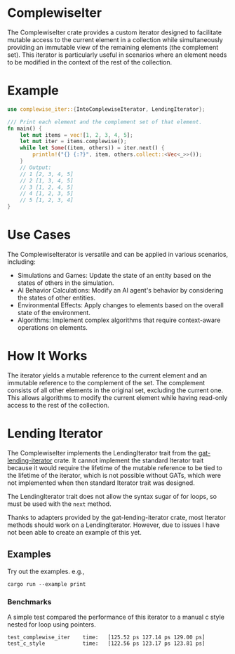 # ComplewiseIter
The ComplewiseIter crate provides a custom iterator designed to facilitate mutable access to the current element in a collection while simultaneously providing an immutable view of the remaining elements (the complement set). This iterator is particularly useful in scenarios where an element needs to be modified in the context of the rest of the collection.

# Example
```rust
use complewise_iter::{IntoComplewiseIterator, LendingIterator};

/// Print each element and the complement set of that element.
fn main() {
    let mut items = vec![1, 2, 3, 4, 5];
    let mut iter = items.complewise();
    while let Some((item, others)) = iter.next() {
        println!("{} {:?}", item, others.collect::<Vec<_>>());
    }
    // Output:
    // 1 [2, 3, 4, 5]
    // 2 [1, 3, 4, 5]
    // 3 [1, 2, 4, 5]
    // 4 [1, 2, 3, 5]
    // 5 [1, 2, 3, 4]
}
```

# Use Cases
The ComplewiseIterator is versatile and can be applied in various scenarios, including:

 - Simulations and Games: Update the state of an entity based on the states of others in the simulation.
 - AI Behavior Calculations: Modify an AI agent's behavior by considering the states of other entities.
 - Environmental Effects: Apply changes to elements based on the overall state of the environment.
 - Algorithms: Implement complex algorithms that require context-aware operations on elements.

# How It Works
The iterator yields a mutable reference to the current element and an immutable reference to the complement of the set. The complement consists of all other elements in the original set, excluding the current one. This allows algorithms to modify the current element while having read-only access to the rest of the collection.

# Lending Iterator
The ComplewiseIter implements the LendingIterator trait from the [gat-lending-iterator](https://github.com/Crazytieguy/gat-lending-iterator/) crate. It cannot implement the standard Iterator trait because it would require the lifetime of the mutable reference to be tied to the lifetime of the iterator, which is not possible without GATs, which were not implemented when then standard Iterator trait was designed.

The LendingIterator trait does not allow the syntax sugar of for loops, so must be used with the `next` method.

Thanks to adapters provided by the gat-lending-iterator crate, most Iterator methods should work on a LendingIterator. However, due to issues I have not been able to create an example of this yet.

## Examples
Try out the examples. e.g., 

```
cargo run --example print
```

### Benchmarks

A simple test compared the performance of this iterator to a manual c style nested for loop using pointers.

```
test_complewise_iter    time:   [125.52 ps 127.14 ps 129.00 ps]
test_c_style            time:   [122.56 ps 123.17 ps 123.81 ps]
```
